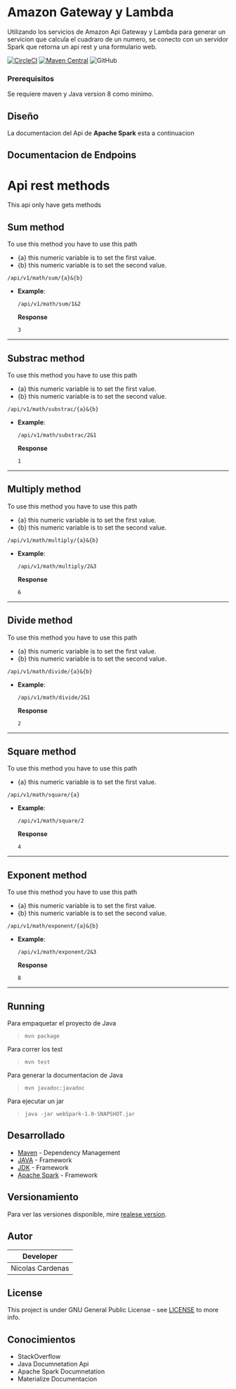 # Amazon Gateway y Lambda

Utilizando los servicios de Amazon Api Gateway y Lambda para generar un servicion que calcula el cuadraro de un numero, se conecto con un servidor Spark que retorna un api rest y una formulario web.

[![CircleCI](https://circleci.com/gh/Arep-Nico/webSparkLambda-Gatway/tree/master.svg?style=svg)](https://circleci.com/gh/Arep-Nico/webSparkLambda-Gatway/tree/master)
[![Maven Central](https://img.shields.io/maven-central/v/com.sparkjava/spark-core/2.9.1)](https://mvnrepository.com/artifact/com.sparkjava/spark-core/2.9.1)
![GitHub](https://img.shields.io/github/license/Arep-Nico/Patrones-Arquitecturales)

### Prerequisitos

Se requiere maven y Java version 8 como minimo.

## Diseño

La documentacion del Api de **Apache Spark** esta a continuacion <!-- [aqui](documents/Laboratorio_8_Arep.pdf). -->

## Documentacion de Endpoins
# Api rest methods
This api only have gets methods

## Sum method
To use this method you have to use this path
- {a} this numeric variable is to set the first value.
- {b} this numeric variable is to set the second value.
```
/api/v1/math/sum/{a}&{b}
```

+ **Example**:
    ```
    /api/v1/math/sum/1&2
    ```
    **Response**
    ```
    3
    ```
---
## Substrac method
To use this method you have to use this path
- {a} this numeric variable is to set the first value.
- {b} this numeric variable is to set the second value.
```
/api/v1/math/substrac/{a}&{b}
```

+ **Example**:
    ```
    /api/v1/math/substrac/2&1
    ```
    **Response**
    ```
    1
    ```
---
## Multiply method
To use this method you have to use this path
- {a} this numeric variable is to set the first value.
- {b} this numeric variable is to set the second value.
```
/api/v1/math/multiply/{a}&{b}
```

+ **Example**:
    ```
    /api/v1/math/multiply/2&3
    ```
    **Response**
    ```
    6
    ```
---
## Divide method
To use this method you have to use this path
- {a} this numeric variable is to set the first value.
- {b} this numeric variable is to set the second value.
```
/api/v1/math/divide/{a}&{b}
```

+ **Example**:
    ```
    /api/v1/math/divide/2&1
    ```
    **Response**
    ```
    2
    ```
---
## Square method
To use this method you have to use this path
- {a} this numeric variable is to set the first value.
```
/api/v1/math/square/{a}
```

+ **Example**:
    ```
    /api/v1/math/square/2
    ```
    **Response**
    ```
    4
    ```
---
## Exponent method
To use this method you have to use this path
- {a} this numeric variable is to set the first value.
- {b} this numeric variable is to set the second value.
```
/api/v1/math/exponent/{a}&{b}
```

+ **Example**:
    ```
    /api/v1/math/exponent/2&3
    ```
    **Response**
    ```
    8
    ```
---

## Running
 Para empaquetar el proyecto de Java 
 > ``` mvn package ```
 
 Para correr los test
 > ``` mvn test ```
 
 Para generar la documentacion de Java
 > ``` mvn javadoc:javadoc ```

Para ejecutar un jar
> ``` java -jar webSpark-1.0-SNAPSHOT.jar ```

## Desarrollado

* [Maven](https://maven.apache.org/) - Dependency Management
* [JAVA](https://www.java.com/es/download) - Framework
* [JDK](https://www.oracle.com/technetwork/java/javase/downloads/jdk8-downloads-2133151.html) - Framework
* [Apache Spark](http://sparkjava.com) - Framework

## Versionamiento

Para ver las versiones disponible, mire [realese version](https://github.com/Arep-Nico/ConcurrentFramework/releases).

## Autor

| Developer |
| :--: |
| Nicolas Cardenas |

## License

This project is under GNU General Public License - see [LICENSE](LICENSE) to more info.

## Conocimientos

* StackOverflow
* Java Documnetation Api
* Apache Spark Documnetation
* Materialize Documentacion